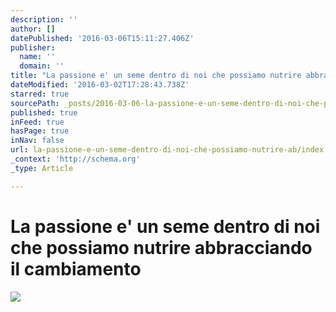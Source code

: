 ```yaml
---
description: ''
author: []
datePublished: '2016-03-06T15:11:27.406Z'
publisher:
  name: ''
  domain: ''
title: "La passione e' un seme dentro di noi che possiamo nutrire abbracciando il cambiamento"
dateModified: '2016-03-02T17:28:43.738Z'
starred: true
sourcePath: _posts/2016-03-06-la-passione-e-un-seme-dentro-di-noi-che-possiamo-nutrire-ab.md
published: true
inFeed: true
hasPage: true
inNav: false
url: la-passione-e-un-seme-dentro-di-noi-che-possiamo-nutrire-ab/index.html
_context: 'http://schema.org'
_type: Article

---
```

# La passione e' un seme dentro di noi che possiamo nutrire abbracciando il cambiamento
![](https://the-grid-user-content.s3-us-west-2.amazonaws.com/c6034f53-009a-4e43-b1c5-15f597fa85c7.png)